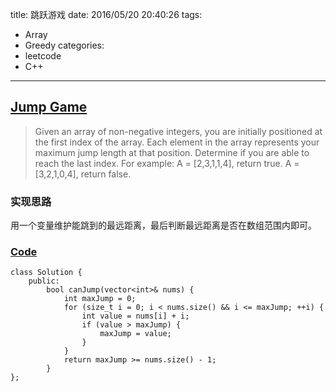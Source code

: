 title: 跳跃游戏
date: 2016/05/20 20:40:26
tags:
- Array
- Greedy
categories:
- leetcode
- C++

---
## [Jump Game](https://leetcode.com/problems/jump-game/)
> Given an array of non-negative integers, you are initially positioned at the first index of the array.
> Each element in the array represents your maximum jump length at that position.
> Determine if you are able to reach the last index.
> For example:
> A = [2,3,1,1,4], return true.
> A = [3,2,1,0,4], return false.

### 实现思路
用一个变量维护能跳到的最远距离，最后判断最远距离是否在数组范围内即可。

### [Code](https://github.com/Finalcheat/leetcode/blob/master/src/Jump-Game.cpp)
```
class Solution {
    public:
        bool canJump(vector<int>& nums) {
            int maxJump = 0;
            for (size_t i = 0; i < nums.size() && i <= maxJump; ++i) {
                int value = nums[i] + i;
                if (value > maxJump) {
                    maxJump = value;
                }
            }
            return maxJump >= nums.size() - 1;
        }
};
```
